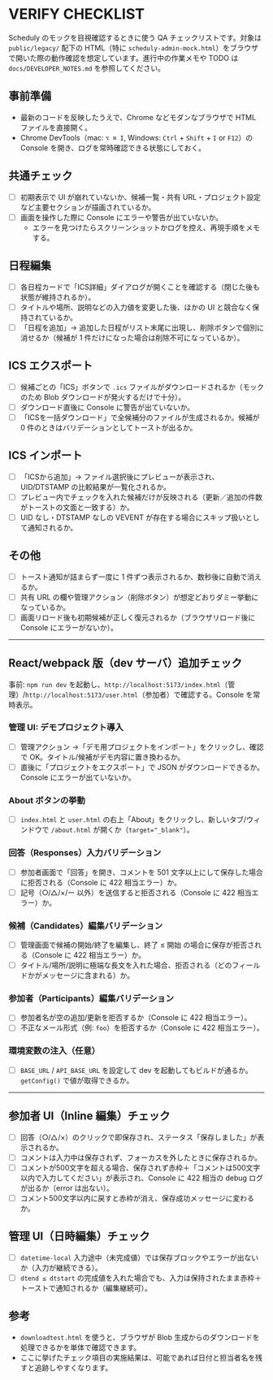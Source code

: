 # VERIFY CHECKLIST

Scheduly のモックを目視確認するときに使う QA チェックリストです。対象は `public/legacy/` 配下の HTML（特に `scheduly-admin-mock.html`）をブラウザで開いた際の動作確認を想定しています。進行中の作業メモや TODO は `docs/DEVELOPER_NOTES.md` を参照してください。

## 事前準備

- 最新のコードを反映したうえで、Chrome などモダンなブラウザで HTML ファイルを直接開く。
- Chrome DevTools（mac: `⌥ ⌘ I`, Windows: `Ctrl` + `Shift` + `I` or `F12`）の Console を開き、ログを常時確認できる状態にしておく。

## 共通チェック

- [ ] 初期表示で UI が崩れていないか、候補一覧・共有 URL・プロジェクト設定など主要セクションが描画されているか。
- [ ] 画面を操作した際に Console にエラーや警告が出ていないか。
  - エラーを見つけたらスクリーンショットかログを控え、再現手順をメモする。

## 日程編集

- [ ] 各日程カードで「ICS詳細」ダイアログが開くことを確認する（閉じた後も状態が維持されるか）。
- [ ] タイトルや場所、説明などの入力値を変更した後、ほかの UI と競合なく保持されているか。
- [ ] 「日程を追加」→ 追加した日程がリスト末尾に出現し、削除ボタンで個別に消せるか（候補が 1 件だけになった場合は削除不可になっているか）。

## ICS エクスポート

- [ ] 候補ごとの「ICS」ボタンで `.ics` ファイルがダウンロードされるか（モックのため Blob ダウンロードが発火するだけで十分）。
- [ ] ダウンロード直後に Console に警告が出ていないか。
- [ ] 「ICSを一括ダウンロード」で全候補分のファイルが生成されるか。候補が 0 件のときはバリデーションとしてトーストが出るか。

## ICS インポート

- [ ] 「ICSから追加」→ ファイル選択後にプレビューが表示され、UID/DTSTAMP の比較結果が一覧化されるか。
- [ ] プレビュー内でチェックを入れた候補だけが反映される（更新／追加の件数がトーストの文面と一致する）か。
- [ ] UID なし・DTSTAMP なしの VEVENT が存在する場合にスキップ扱いとして通知されるか。

## その他

- [ ] トースト通知が詰まらず一度に 1 件ずつ表示されるか、数秒後に自動で消えるか。
- [ ] 共有 URL の欄や管理アクション（削除ボタン）が想定どおりダミー挙動になっているか。
- [ ] 画面リロード後も初期候補が正しく復元されるか（ブラウザリロード後に Console にエラーがないか）。

---

## React/webpack 版（dev サーバ）追加チェック

事前: `npm run dev` を起動し、`http://localhost:5173/index.html`（管理）/`http://localhost:5173/user.html`（参加者）で確認する。Console を常時表示。

### 管理 UI: デモプロジェクト導入
- [ ] 管理アクション →「デモ用プロジェクトをインポート」をクリックし、確認で OK。タイトル/候補がデモ内容に置き換わるか。
- [ ] 直後に「プロジェクトをエクスポート」で JSON がダウンロードできるか。Console にエラーが出ていないか。

### About ボタンの挙動
- [ ] `index.html` と `user.html` の右上「About」をクリックし、新しいタブ/ウィンドウで `/about.html` が開くか（`target="_blank"`）。

### 回答（Responses）入力バリデーション
- [ ] 参加者画面で「回答」を開き、コメントを 501 文字以上にして保存した場合に拒否される（Console に 422 相当エラー）か。
- [ ] 記号（○/△/×/ー 以外）を送信すると拒否される（Console に 422 相当エラー）か。

### 候補（Candidates）編集バリデーション
- [ ] 管理画面で候補の開始/終了を編集し、終了 ≤ 開始 の場合に保存が拒否される（Console に 422 相当エラー）か。
- [ ] タイトル/場所/説明に極端な長文を入れた場合、拒否される（どのフィールドかがメッセージに含まれる）か。

### 参加者（Participants）編集バリデーション
- [ ] 参加者名が空の追加/更新を拒否するか（Console に 422 相当エラー）。
- [ ] 不正なメール形式（例: `foo`）を拒否するか（Console に 422 相当エラー）。

### 環境変数の注入（任意）
- [ ] `BASE_URL` / `API_BASE_URL` を設定して dev を起動してもビルドが通るか。`getConfig()` で値が取得できるか。

---

## 参加者 UI（Inline 編集）チェック

- [ ] 回答（○/△/×）のクリックで即保存され、ステータス「保存しました」が表示されるか。
- [ ] コメントは入力中は保存されず、フォーカスを外したときに保存されるか。
- [ ] コメントが500文字を超える場合、保存されず赤枠＋「コメントは500文字以内で入力してください」が表示され、Console に 422 相当の debug ログが出るか（error は出ない）。
- [ ] コメント500文字以内に戻すと赤枠が消え、保存成功メッセージに変わるか。

## 管理 UI（日時編集）チェック

- [ ] `datetime-local` 入力途中（未完成値）では保存ブロックやエラーが出ないか（入力が継続できる）。
- [ ] `dtend ≤ dtstart` の完成値を入れた場合でも、入力は保持されたまま赤枠＋トーストで通知されるか（編集継続可）。

## 参考

- `downloadtest.html` を使うと、ブラウザが Blob 生成からのダウンロードを処理できるかを単体で確認できます。
- ここに挙げたチェック項目の実施結果は、可能であれば日付と担当者名を残すと追跡しやすくなります。
